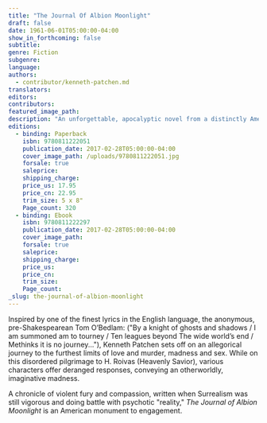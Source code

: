 ```yaml
---
title: "The Journal Of Albion Moonlight"
draft: false
date: 1961-06-01T05:00:00-04:00
show_in_forthcoming: false
subtitle:
genre: Fiction
subgenre:
language:
authors:
  - contributor/kenneth-patchen.md
translators:
editors:
contributors:
featured_image_path:
description: "An unforgettable, apocalyptic novel from a distinctly American prophet "
editions:
  - binding: Paperback
    isbn: 9780811222051
    publication_date: 2017-02-28T05:00:00-04:00
    cover_image_path: /uploads/9780811222051.jpg
    forsale: true
    saleprice:
    shipping_charge:
    price_us: 17.95
    price_cn: 22.95
    trim_size: 5 x 8"
    Page_count: 320
  - binding: Ebook
    isbn: 9780811222297
    publication_date: 2017-02-28T05:00:00-04:00
    cover_image_path:
    forsale: true
    saleprice:
    shipping_charge:
    price_us:
    price_cn:
    trim_size:
    Page_count:
_slug: the-journal-of-albion-moonlight
---
```


Inspired by one of the finest lyrics in the English language, the anonymous, pre-Shakespearean Tom O’Bedlam: ("By a knight of ghosts and shadows / I am summoned am to tourney / Ten leagues beyond The wide world’s end / Methinks it is no journey..."), Kenneth Patchen sets off on an allegorical journey to the furthest limits of love and murder, madness and sex. While on this disordered pilgrimage to H. Roivas (Heavenly Savior), various characters offer deranged responses, conveying an otherworldly, imaginative madness.

A chronicle of violent fury and compassion, written when Surrealism was still vigorous and doing battle with psychotic "reality," _The Journal of Albion Moonlight_ is an American monument to engagement.

